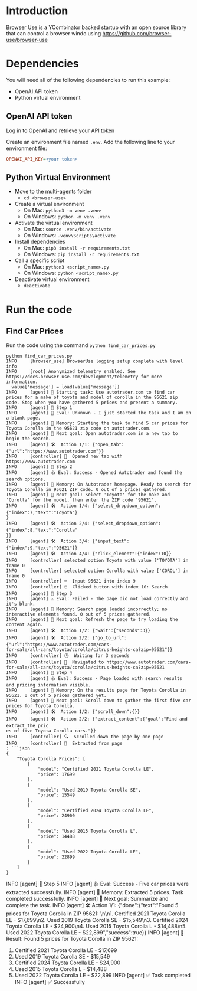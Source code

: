 # Introduction

Browser Use is a YCombinator backed startup with an open source library that can control a browser windo using 
https://github.com/browser-use/browser-use

# Dependencies

You will need all of the following dependencies to run this example:

 - OpenAI API token
 - Python virtual environment

## OpenAI API token

Log in to OpenAI and retrieve your API token

Create an environment file named `.env`. Add the following line to your environment file:

```ini
OPENAI_API_KEY=<your token>
```

## Python Virtual Environment

 - Move to the multi-agents folder
   - `cd <browser-use>`
 - Create a virtual environment
   - On Mac: `python3 -m venv .venv`
   - On Windows: `python -m venv .venv`
 - Activate the virtual environment
   - On Mac: `source .venv/bin/activate`
   - On Windows: `.venv\Scripts\activate`
 - Install dependencies
   - On Mac: `pip3 install -r requirements.txt`
   - On Windows: `pip install -r requirements.txt`
 - Call a specific script
   - On Mac: `python3 <script_name>.py`
   - On Windows: `python <script_name>.py`
 - Deactivate virtual environment
   - `deactivate`

# Run the code

## Find Car Prices

Run the code using the command `python find_car_prices.py`

```text
python find_car_prices.py
INFO     [browser_use] BrowserUse logging setup complete with level info
INFO     [root] Anonymized telemetry enabled. See https://docs.browser-use.com/development/telemetry for more information.
  value['message'] = load(value['message'])
INFO     [agent] 🚀 Starting task: Use autotrader.com to find car prices for a make of toyota and model of corolla in the 95621 zip code. Stop when you have gathered 5 prices and present a summary.
INFO     [agent] 📍 Step 1
INFO     [agent] 🤷 Eval: Unknown - I just started the task and I am on a blank page.
INFO     [agent] 🧠 Memory: Starting the task to find 5 car prices for Toyota Corolla in the 95621 zip code on autotrader.com.
INFO     [agent] 🎯 Next goal: Open autotrader.com in a new tab to begin the search.   
INFO     [agent] 🛠️  Action 1/1: {"open_tab":{"url":"https://www.autotrader.com"}}     
INFO     [controller] 🔗  Opened new tab with https://www.autotrader.com
INFO     [agent] 📍 Step 2
INFO     [agent] 👍 Eval: Success - Opened Autotrader and found the search options.
INFO     [agent] 🧠 Memory: On Autotrader homepage. Ready to search for Toyota Corolla in 95621 ZIP code. 0 out of 5 prices gathered.
INFO     [agent] 🎯 Next goal: Select 'Toyota' for the make and 'Corolla' for the model, then enter the ZIP code '95621'.
INFO     [agent] 🛠️  Action 1/4: {"select_dropdown_option":{"index":7,"text":"Toyota"} 
}
INFO     [agent] 🛠️  Action 2/4: {"select_dropdown_option":{"index":8,"text":"Corolla" 
}}
INFO     [agent] 🛠️  Action 3/4: {"input_text":{"index":9,"text":"95621"}}
INFO     [agent] 🛠️  Action 4/4: {"click_element":{"index":10}}
INFO     [controller] selected option Toyota with value ['TOYOTA'] in frame 0
INFO     [controller] selected option Corolla with value ['COROL'] in frame 0
INFO     [controller] ⌨️  Input 95621 into index 9
INFO     [controller] 🖱️  Clicked button with index 10: Search
INFO     [agent] 📍 Step 3
INFO     [agent] ⚠ Eval: Failed - The page did not load correctly and it's blank.
INFO     [agent] 🧠 Memory: Search page loaded incorrectly; no interactive elements found. 0 out of 5 prices gathered.
INFO     [agent] 🎯 Next goal: Refresh the page to try loading the content again.      
INFO     [agent] 🛠️  Action 1/2: {"wait":{"seconds":3}}
INFO     [agent] 🛠️  Action 2/2: {"go_to_url":{"url":"https://www.autotrader.com/cars- 
for-sale/all-cars/toyota/corolla/citrus-heights-ca?zip=95621"}}
INFO     [controller] 🕒  Waiting for 3 seconds
INFO     [controller] 🔗  Navigated to https://www.autotrader.com/cars-for-sale/all-cars/toyota/corolla/citrus-heights-ca?zip=95621
INFO     [agent] 📍 Step 4
INFO     [agent] 👍 Eval: Success - Page loaded with search results and pricing information visible.
INFO     [agent] 🧠 Memory: On the results page for Toyota Corolla in 95621. 0 out of 5 prices gathered yet.
INFO     [agent] 🎯 Next goal: Scroll down to gather the first five car prices for Toyota Corolla.
INFO     [agent] 🛠️  Action 1/2: {"scroll_down":{}}
INFO     [agent] 🛠️  Action 2/2: {"extract_content":{"goal":"Find and extract the pric 
es of five Toyota Corolla cars."}}
INFO     [controller] 🔍  Scrolled down the page by one page
INFO     [controller] 📄  Extracted from page
: ```json
{
    "Toyota Corolla Prices": [
        {
            "model": "Certified 2021 Toyota Corolla LE",
            "price": 17699
        },
        {
            "model": "Used 2019 Toyota Corolla SE",
            "price": 15549
        },
        {
            "model": "Certified 2024 Toyota Corolla LE",
            "price": 24900
        },
        {
            "model": "Used 2015 Toyota Corolla L",
            "price": 14488
        },
        {
            "model": "Used 2022 Toyota Corolla LE",
            "price": 22899
        }
    ]
}
```

INFO     [agent] 📍 Step 5
INFO     [agent] 👍 Eval: Success - Five car prices were extracted successfully.
INFO     [agent] 🧠 Memory: Extracted 5 prices. Task completed successfully.
INFO     [agent] 🎯 Next goal: Summarize and complete the task.
INFO     [agent] 🛠️  Action 1/1: {"done":{"text":"Found 5 prices for Toyota Corolla in 
 ZIP 95621: \n\n1. Certified 2021 Toyota Corolla LE - $17,699\n2. Used 2019 Toyota Corolla SE - $15,549\n3. Certified 2024 Toyota Corolla LE - $24,900\n4. Used 2015 Toyota Corolla L - $14,488\n5. Used 2022 Toyota Corolla LE - $22,899","success":true}}
INFO     [agent] 📄 Result: Found 5 prices for Toyota Corolla in ZIP 95621:

1. Certified 2021 Toyota Corolla LE - $17,699
2. Used 2019 Toyota Corolla SE - $15,549
3. Certified 2024 Toyota Corolla LE - $24,900
4. Used 2015 Toyota Corolla L - $14,488
5. Used 2022 Toyota Corolla LE - $22,899
INFO     [agent] ✅ Task completed
INFO     [agent] ✅ Successfully
```